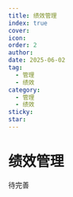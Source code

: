 ```yaml
---
title: 绩效管理
index: true
cover: 
icon: 
order: 2
author: 
date: 2025-06-02
tag:
  - 管理
  - 绩效
category:
  - 管理
  - 绩效
sticky: 
star: 
---
```


# 绩效管理

待完善
